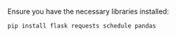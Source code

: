 Ensure you have the necessary libraries installed:

```pip install flask requests schedule pandas```
